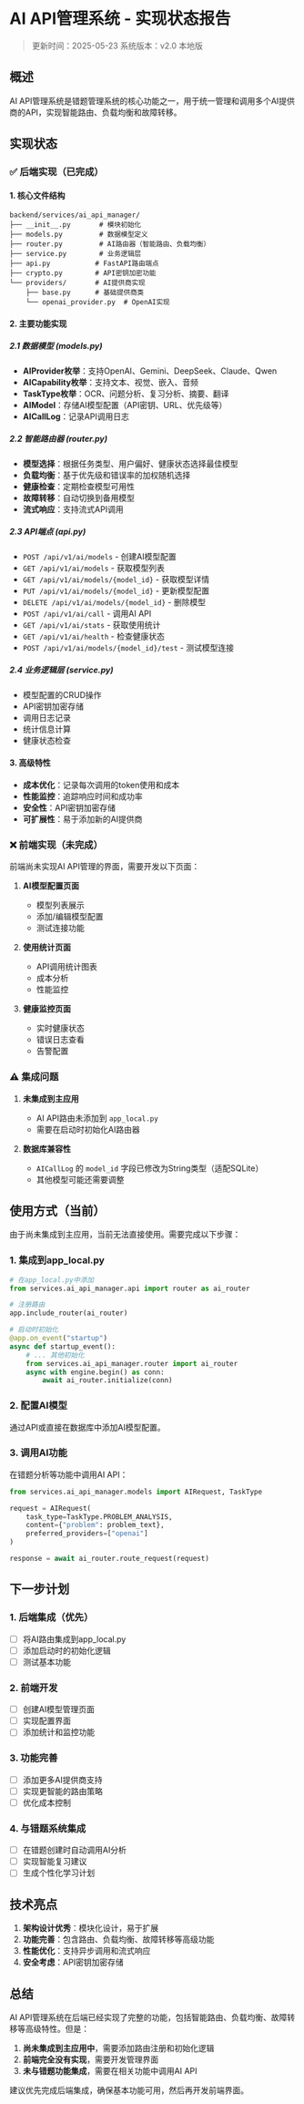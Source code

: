 # AI API管理系统 - 实现状态报告

> 更新时间：2025-05-23
> 系统版本：v2.0 本地版

## 概述

AI API管理系统是错题管理系统的核心功能之一，用于统一管理和调用多个AI提供商的API，实现智能路由、负载均衡和故障转移。

## 实现状态

### ✅ 后端实现（已完成）

#### 1. 核心文件结构
```
backend/services/ai_api_manager/
├── __init__.py       # 模块初始化
├── models.py         # 数据模型定义
├── router.py         # AI路由器（智能路由、负载均衡）
├── service.py        # 业务逻辑层
├── api.py           # FastAPI路由端点
├── crypto.py        # API密钥加密功能
└── providers/       # AI提供商实现
    ├── base.py      # 基础提供商类
    └── openai_provider.py  # OpenAI实现
```

#### 2. 主要功能实现

##### 2.1 数据模型 (models.py)
- **AIProvider枚举**：支持OpenAI、Gemini、DeepSeek、Claude、Qwen
- **AICapability枚举**：支持文本、视觉、嵌入、音频
- **TaskType枚举**：OCR、问题分析、复习分析、摘要、翻译
- **AIModel**：存储AI模型配置（API密钥、URL、优先级等）
- **AICallLog**：记录API调用日志

##### 2.2 智能路由器 (router.py)
- **模型选择**：根据任务类型、用户偏好、健康状态选择最佳模型
- **负载均衡**：基于优先级和错误率的加权随机选择
- **健康检查**：定期检查模型可用性
- **故障转移**：自动切换到备用模型
- **流式响应**：支持流式API调用

##### 2.3 API端点 (api.py)
- `POST /api/v1/ai/models` - 创建AI模型配置
- `GET /api/v1/ai/models` - 获取模型列表
- `GET /api/v1/ai/models/{model_id}` - 获取模型详情
- `PUT /api/v1/ai/models/{model_id}` - 更新模型配置
- `DELETE /api/v1/ai/models/{model_id}` - 删除模型
- `POST /api/v1/ai/call` - 调用AI API
- `GET /api/v1/ai/stats` - 获取使用统计
- `GET /api/v1/ai/health` - 检查健康状态
- `POST /api/v1/ai/models/{model_id}/test` - 测试模型连接

##### 2.4 业务逻辑层 (service.py)
- 模型配置的CRUD操作
- API密钥加密存储
- 调用日志记录
- 统计信息计算
- 健康状态检查

#### 3. 高级特性
- **成本优化**：记录每次调用的token使用和成本
- **性能监控**：追踪响应时间和成功率
- **安全性**：API密钥加密存储
- **可扩展性**：易于添加新的AI提供商

### ❌ 前端实现（未完成）

前端尚未实现AI API管理的界面，需要开发以下页面：

1. **AI模型配置页面**
   - 模型列表展示
   - 添加/编辑模型配置
   - 测试连接功能

2. **使用统计页面**
   - API调用统计图表
   - 成本分析
   - 性能监控

3. **健康监控页面**
   - 实时健康状态
   - 错误日志查看
   - 告警配置

### ⚠️ 集成问题

1. **未集成到主应用**
   - AI API路由未添加到 `app_local.py`
   - 需要在启动时初始化AI路由器

2. **数据库兼容性**
   - `AICallLog` 的 `model_id` 字段已修改为String类型（适配SQLite）
   - 其他模型可能还需要调整

## 使用方式（当前）

由于尚未集成到主应用，当前无法直接使用。需要完成以下步骤：

### 1. 集成到app_local.py
```python
# 在app_local.py中添加
from services.ai_api_manager.api import router as ai_router

# 注册路由
app.include_router(ai_router)

# 启动时初始化
@app.on_event("startup")
async def startup_event():
    # ... 其他初始化
    from services.ai_api_manager.router import ai_router
    async with engine.begin() as conn:
        await ai_router.initialize(conn)
```

### 2. 配置AI模型
通过API或直接在数据库中添加AI模型配置。

### 3. 调用AI功能
在错题分析等功能中调用AI API：
```python
from services.ai_api_manager.models import AIRequest, TaskType

request = AIRequest(
    task_type=TaskType.PROBLEM_ANALYSIS,
    content={"problem": problem_text},
    preferred_providers=["openai"]
)

response = await ai_router.route_request(request)
```

## 下一步计划

### 1. 后端集成（优先）
- [ ] 将AI路由集成到app_local.py
- [ ] 添加启动时的初始化逻辑
- [ ] 测试基本功能

### 2. 前端开发
- [ ] 创建AI模型管理页面
- [ ] 实现配置界面
- [ ] 添加统计和监控功能

### 3. 功能完善
- [ ] 添加更多AI提供商支持
- [ ] 实现更智能的路由策略
- [ ] 优化成本控制

### 4. 与错题系统集成
- [ ] 在错题创建时自动调用AI分析
- [ ] 实现智能复习建议
- [ ] 生成个性化学习计划

## 技术亮点

1. **架构设计优秀**：模块化设计，易于扩展
2. **功能完善**：包含路由、负载均衡、故障转移等高级功能
3. **性能优化**：支持异步调用和流式响应
4. **安全考虑**：API密钥加密存储

## 总结

AI API管理系统在后端已经实现了完整的功能，包括智能路由、负载均衡、故障转移等高级特性。但是：

1. **尚未集成到主应用中**，需要添加路由注册和初始化逻辑
2. **前端完全没有实现**，需要开发管理界面
3. **未与错题功能集成**，需要在相关功能中调用AI API

建议优先完成后端集成，确保基本功能可用，然后再开发前端界面。 